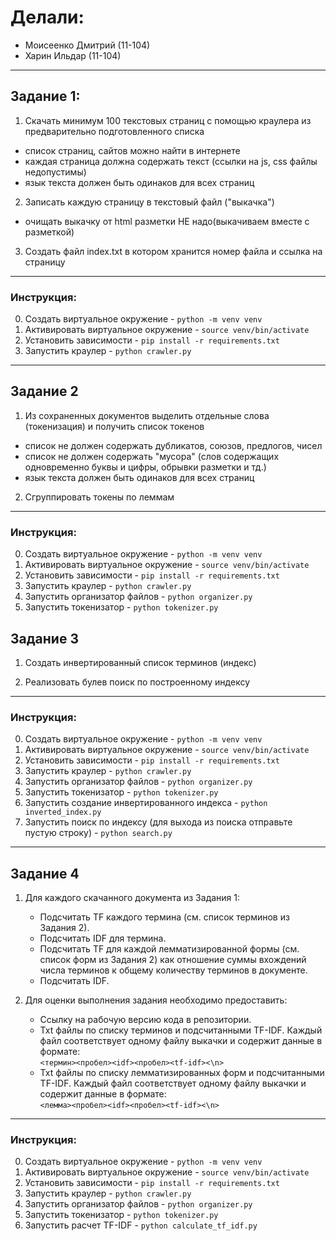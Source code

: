 # Делали:

* Моисеенко Дмитрий (11-104)
* Харин Ильдар (11-104)

---

## Задание 1:


1. Скачать минимум 100 текстовых страниц с помощью краулера из предварительно подготовленного списка
- список страниц, сайтов можно найти в интернете
- каждая страница должна содержать текст (ссылки на js, css файлы недопустимы)
- язык текста  должен быть одинаков для всех страниц

2. Записать каждую страницу в текстовый файл ("выкачка")
- очищать выкачку от html разметки  НЕ надо(выкачиваем вместе с разметкой)

3. Создать файл index.txt в котором хранится номер файла и ссылка на страницу

---

### Инструкция:

0. Создать виртуальное окружение - `python -m venv venv`
1. Активировать виртуальное окружение - `source venv/bin/activate`
2. Установить зависимости - `pip install -r requirements.txt`
3. Запустить краулер - `python crawler.py`

---

## Задание 2


1. Из сохраненных документов выделить отдельные слова (токенизация) и получить список токенов

- список не должен содержать дубликатов, союзов, предлогов, чисел
- список не должен содержать "мусора" (слов содержащих одновременно буквы и цифры, обрывки разметки и тд.)
- язык текста должен быть одинаков для всех страниц

2. Сгруппировать токены по леммам

---

### Инструкция:

0. Создать виртуальное окружение - `python -m venv venv`
1. Активировать виртуальное окружение - `source venv/bin/activate`
2. Установить зависимости - `pip install -r requirements.txt`
3. Запустить краулер - `python crawler.py`
4. Запустить организатор файлов - `python organizer.py`
5. Запустить токенизатор - `python tokenizer.py`

## Задание 3
1. Создать инвертированный список терминов (индекс)

2. Реализовать булев поиск по построенному индексу

---

### Инструкция:

0. Создать виртуальное окружение - `python -m venv venv`
1. Активировать виртуальное окружение - `source venv/bin/activate`
2. Установить зависимости - `pip install -r requirements.txt`
3. Запустить краулер - `python crawler.py`
4. Запустить организатор файлов - `python organizer.py`
5. Запустить токенизатор - `python tokenizer.py`
6. Запустить создание инвертированного индекса - `python inverted_index.py`
7. Запустить поиск по индексу (для выхода из поиска отправьте пустую строку) - `python search.py`

---

## Задание 4

1. Для каждого скачанного документа из Задания 1:
   - Подсчитать TF каждого термина (см. список терминов из Задания 2).
   - Подсчитать IDF для термина.
   - Подсчитать TF для каждой лемматизированной формы (см. список форм из Задания 2) как отношение суммы вхождений числа терминов к общему количеству терминов в документе.
   - Подсчитать IDF.

2. Для оценки выполнения задания необходимо предоставить:
   - Ссылку на рабочую версию кода в репозитории.
   - Txt файлы по списку терминов и подсчитанными TF-IDF. Каждый файл соответствует одному файлу выкачки и содержит данные в формате:  
     `<термин><пробел><idf><пробел><tf-idf><\n>`  
   - Txt файлы по списку лемматизированных форм и подсчитанными TF-IDF. Каждый файл соответствует одному файлу выкачки и содержит данные в формате:  
     `<лемма><пробел><idf><пробел><tf-idf><\n>`

---

### Инструкция:

0. Создать виртуальное окружение - `python -m venv venv`
1. Активировать виртуальное окружение - `source venv/bin/activate`
2. Установить зависимости - `pip install -r requirements.txt`
3. Запустить краулер - `python crawler.py`
4. Запустить организатор файлов - `python organizer.py`
5. Запустить токенизатор - `python tokenizer.py`
6. Запустить расчет TF-IDF - `python calculate_tf_idf.py`

